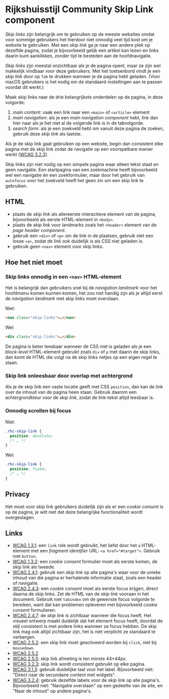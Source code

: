 <!-- @license CC0-1.0 -->

# Rijkshuisstijl Community Skip Link component

_Skip links_ zijn belangrijk om te gebruiken op de meeste websites omdat voor sommige gebruikers het hierdoor niet onnodig veel tijd kost om je website te gebruiken. Met een _skip link_ ga je naar een andere plek op dezelfde pagina, zodat je bijvoorbeeld gelijk een artikel kan lezen en links daarin kunt aanklikken, zonder tijd te besteden aan de hoofdnavigatie.

_Skip links_ zijn meestal onzichtbaar als je de pagina opent, maar ze zijn wel makkelijk vindbaar voor deze gebruikers. Met het toetsenbord vindt je een _skip link_ door op `Tab` te drukken wanneer je de pagina hebt geladen. (Voor macOS gebruikers is het nodig om de standaard-instellingen aan te passen voordat dit werkt.)

Maak skip links naar de drie belangrijkste onderdelen op de pagina, in deze volgorde:

1. _main content_: vaak een link naar een `<main>` of `<article>` element
2. _main navigation_: als je een _main navigation component_ hebt, link dan hier naar als je het niet al de volgende link is in de tabvolgorde.
3. _search form_: als je een zoekveld hebt om vanuit deze pagina de zoeken, gebruik deze _skip link_ als laatste.

Als je de skip link gaat gebruiken op een website, begin dan consistent elke pagina met de skip link zodat de navigatie op een voorspelbare manier werkt ([WCAG 3.2.3](https://www.w3.org/TR/WCAG21/#consistent-navigation)).

Skip links zijn niet nodig op een simpele pagina waar alleen tekst staat en geen navigatie. Een startpagina van een zoekmachine heeft bijvoorbeeld wel een navigatie én een zoekformulier, maar door het gebruik van `autofocus` voor het zoekveld heeft het geen zin om een skip link te gebruiken.

## HTML

- plaats de _skip link_ als allereerste interactieve element van de pagina, bijvoorbeeld als eerste HTML-element in `<body>`.
- plaats de _skip link_ voor landmarks zoals het `<header>` element van de _page header component_.
- gebruik een `<div>` of `<p>` om de link in de plaatsen, gebruik niet een losse `<a>`, zodat de link ook duidelijk is als CSS niet geladen is.
- gebruik geen `<nav>` element voor skip links.

## Hoe het niet moet

### Skip links onnodig in een `<nav>` HTML-element

Het is belangrijk dan gebruikers snel bij de _navigation landmark_ voor het hoofdmenu komen kunnen komen, het zou niet handig zijn als je altijd eerst de _navigation landmark_ met skip links moet overslaan.

Niet:

```html
<nav class="skip-links">…</nav>
```

Wel:

```html
<div class="skip-links">…</div>
```

De pagina is beter leesbaar wanneer de CSS niet is geladen als je een _block-level_ HTML-element gebruikt zoals `div` of `p` met daarin de skip links, dan komt de HTML die volgt na de skip links netjes op een eigen regel te staan.

### Skip link onleesbaar door overlap met achtergrond

Als je de skip link een vaste locatie geeft met CSS `position`, dan kan de link over de inhoud van de pagina heen staan. Gebruik daarom een achtergrondkleur voor de _skip link_, zodat de link-tekst altijd leesbaar is.

### Onnodig scrollen bij focus

Niet:

```css
.rhc-skip-link {
  position: absolute;
  /* … */
}
```

Wel:

```css
.rhc-skip-link {
  position: fixed;
  /* … */
}
```

## Privacy

Het moet voor skip link gebruikers duidelijk zijn als er een _cookie consent_ is op de pagina, je wilt niet dat deze belangrijke functionaliteit wordt overgeslagen.

## Links

- [WCAG 1.3.1](https://www.w3.org/TR/WCAG21/#info-and-relationships): een `link` role wordt gebruikt, het liefst door het `a` HTML-element met een _fragment identifier_ URL: `<a href="#target">`. Gebruik niet `button`.
- [WCAG 1.3.2](https://www.w3.org/TR/WCAG21/#meaningful-sequence): een _cookie consent_ formulier moet als eerste komen, de skip link als tweede.
- [WCAG 2.4.1](https://www.w3.org/TR/WCAG21/#bypass-blocks): gebruik een _skip link_ op alle pagina's waar voor de unieke inhoud van die pagina er herhalende informatie staat, zoals een header of navigatie.
- [WCAG 2.4.3](https://www.w3.org/TR/WCAG21/#focus-order): een _cookie consent_ moet als eerste focus krijgen, direct daarna de skip links. Zet de HTML van de _skip link_ vooraan in het document. Gebruik niet `tabindex` om de gewenste focus volgorde te bereiken, want dat kan problemen opleveren met bijvoorbeeld _cookie consent_ formulieren.
- [WCAG 2.4.7](https://www.w3.org/TR/WCAG21/#focus-visible): de _skip link_ is zichtbaar wanneer die focus heeft. Het visueel ontwerp maakt duidelijk dat het element focus heeft, doordat de stijl consistent is met andere links wanneer ze focus hebben. De skip link mag ook altijd zichtbaar zijn, het is niet verplicht ze standaard te verbergen.
- [WCAG 2.5.2](https://www.w3.org/TR/WCAG21/#pointer-cancellation): een skip link moet geactiveerd worden bij `click`, niet bij `mousedown`.
- [WCAG 2.5.2](https://www.w3.org/TR/WCAG21/#label-in-name)
- [WCAG 2.5.5](https://www.w3.org/TR/WCAG21/#target-size): skip link afmeting is ten minste 44×44px.
- [WCAG 3.2.3](https://www.w3.org/TR/WCAG21/#consistent-navigation): skip link wordt consistent gebruikt op elke pagina.
- [WCAG 3.1.3](https://www.w3.org/TR/WCAG21/#unusual-words): gebruik duidelijke taal voor het label. Bijvoorbeeld niet: "Direct naar de secundaire content met widgets".
- [WCAG 3.2.4](https://www.w3.org/TR/WCAG21/#consistent-identification): gebruik dezelfde labels voor de _skip link_ op alle pagina's. Bijvoorbeeld niet: "Navigatie overslaan" op een gedeelte van de site, en "Naar de inhoud" op andere pagina's.
